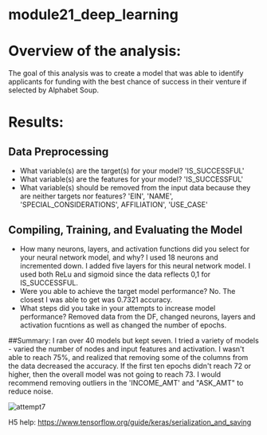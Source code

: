 # module21_deep_learning

# Overview of the analysis: 
The goal of this analysis was to create a model that was able to identify applicants for funding with the best chance of success in their venture if selected by Alphabet Soup.

# Results:

## Data Preprocessing

* What variable(s) are the target(s) for your model? 'IS_SUCCESSFUL'
* What variable(s) are the features for your model? 'IS_SUCCESSFUL'
* What variable(s) should be removed from the input data because they are neither targets nor features? 'EIN', 'NAME', 'SPECIAL_CONSIDERATIONS', AFFILIATION', 'USE_CASE'

## Compiling, Training, and Evaluating the Model

* How many neurons, layers, and activation functions did you select for your neural network model, and why? I used 18 neurons and incremented down. I added five layers for this neural network model. I used both ReLu and sigmoid since the data reflects 0,1 for IS_SUCCESSFUL.
* Were you able to achieve the target model performance? No. The closest I was able to get was 0.7321 accuracy.
* What steps did you take in your attempts to increase model performance? Removed data from the DF, changed neurons, layers and activation fucntions as well as changed the number of epochs.

##Summary: I ran over 40 models but kept seven. I tried a variety of models - varied the number of nodes and input features and activation. I wasn't able to reach 75%, and realized that removing some of the columns from the data decreased the accuracy. If the first ten epochs didn't reach 72 or higher, then the overall model was not going to reach 73. I would recommend removing outliers in the 'INCOME_AMT' and "ASK_AMT" to reduce noise. 


![attempt7](https://github.com/jnnfrwht14/module21_deep_learning/assets/144621532/cc1b225f-c53b-4800-9458-534ab9979b52)

H5 help:
https://www.tensorflow.org/guide/keras/serialization_and_saving
